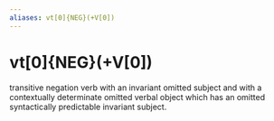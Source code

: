 ```yaml
---
aliases: vt[0]{NEG}(+V[0])
---
```

# vt[0]{NEG}(+V[0])

transitive negation verb with an invariant omitted subject and with a contextually determinate omitted verbal object which has an omitted syntactically predictable invariant subject.